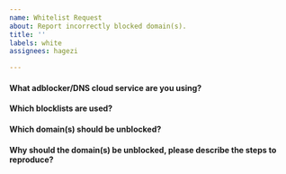 ```yaml
---
name: Whitelist Request
about: Report incorrectly blocked domain(s).
title: ''
labels: white
assignees: hagezi

---
```


#### What adblocker/DNS cloud service are you using?
<!-- Important note: If you use NextDNS, make sure that Blockpage and CNAME flattening are disabled in the settings to make sure that the problem is not caused by these features! -->

<!-- Type before this tag! -->

#### Which blocklists are used?

<!-- Type before this tag! -->

#### Which domain(s) should be unblocked?

<!-- Type before this tag! -->

#### Why should the domain(s) be unblocked, please describe the steps to reproduce?

<!-- Type before this tag! -->
